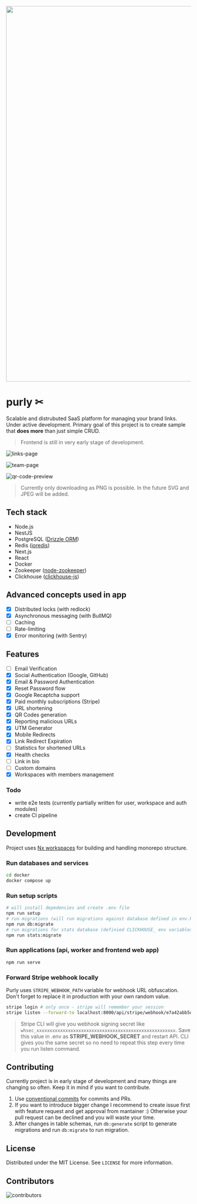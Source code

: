 <img width="1024px" src="https://github.com/michaldziuba03/purly/assets/43048524/97c35411-8126-4157-afbf-ac445345e869" />

# purly ✂

Scalable and distrubuted SaaS platform for managing your brand links. Under active development. Primary goal of this project is to create sample that **does more** than just simple CRUD.

> Frontend is still in very early stage of development.

![links-page](https://github.com/michaldziuba03/purly/assets/43048524/f93af5b3-e843-4f91-a561-e1d72a277cc8)

![team-page](https://github.com/michaldziuba03/purly/assets/43048524/62af6087-d89d-4f1f-9437-6312b694db70)

![qr-code-preview](https://github.com/michaldziuba03/purly/assets/43048524/c325bf99-8777-499f-9df7-ff6800566ebd)

> Currently only downloading as PNG is possible. In the future SVG and JPEG will be added.


## Tech stack

- Node.js
- NestJS
- PostgreSQL ([Drizzle ORM](https://orm.drizzle.team/))
- Redis ([ioredis](https://github.com/redis/ioredis))
- Next.js
- React
- Docker
- Zookeeper ([node-zookeeper](https://github.com/yfinkelstein/node-zookeeper))
- Clickhouse ([clickhouse-js](https://github.com/ClickHouse/clickhouse-js))

## Advanced concepts used in app

- [x] Distributed locks (with redlock)
- [x] Asynchronous messaging (with BullMQ)
- [ ] Caching
- [ ] Rate-limiting
- [x] Error monitoring (with Sentry)

## Features

- [ ] Email Verification
- [x] Social Authentication (Google, GitHub)
- [x] Email & Password Authentication
- [x] Reset Password flow
- [x] Google Recaptcha support
- [x] Paid monthly subscriptions (Stripe)
- [x] URL shortening
- [x] QR Codes generation
- [x] Reporting malicious URLs
- [x] UTM Generator
- [x] Mobile Redirects
- [x] Link Redirect Expiration
- [ ] Statistics for shortened URLs
- [x] Health checks
- [ ] Link in bio
- [ ] Custom domains
- [x] Workspaces with members management

### Todo

- write e2e tests (currently partially written for user, workspace and auth modules)
- create CI pipeline

## Development

Project uses [Nx workspaces](https://nx.dev/) for building and handling monorepo structure.

### Run databases and services

```sh
cd docker
docker compose up
```

### Run setup scripts

```sh
# will install depedencies and create .env file
npm run setup
# run migrations (will run migrations against database defined in env.POSTGRES_URI)
npm run db:migrate
# run migrations for stats database (definied CLICKHOUSE_ env variables)
npm run stats:migrate
```

### Run applications (api, worker and frontend web app)

```sh
npm run serve
```

### Forward Stripe webhook locally

Purly uses `STRIPE_WEBHOOK_PATH` variable for webhook URL obfuscation. Don't forget to replace it in production with your own random value.

```sh
stripe login # only once - stripe will remember your session
stripe listen --forward-to localhost:8000/api/stripe/webhook/e7a42abb5d31ec92bdfeec3cb0a4fa1b
```

> Stripe CLI will give you webhook signing secret like `whsec_xxxxxxxxxxxxxxxxxxxxxxxxxxxxxxxxxxxxxxxxxxxxxxxxxxxxx`. Save this value in .env as **STRIPE_WEBHOOK_SECRET** and restart API. CLI gives you the same secret so no need to repeat this step every time you run listen command.

## Contributing

Currently project is in early stage of development and many things are changing so often. Keep it in mind if you want to contribute.

1. Use [conventional commits](https://www.conventionalcommits.org/en/v1.0.0/) for commits and PRs.
2. If you want to introduce bigger change I recommend to create issue first with feature request and get approval from mantainer :) Otherwise your pull request can be declined and you will waste your time.
3. After changes in table schemas, run `db:generate` script to generate migrations and run `db:migrate` to run migration.

## License

Distributed under the MIT License. See `LICENSE` for more information.

## Contributors

![contributors](https://contributors-img.web.app/image?repo=michaldziuba03/purly)
